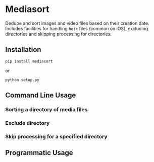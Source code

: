 # Mediasort
Dedupe and sort images and video files based on their creation date. Includes facilities for handling `heic` files (common on iOS), excluding directories and skipping processing for directories.

## Installation
`pip install mediasort`

or

`python setup.py`

## Command Line Usage
### Sorting a directory of media files
### Exclude directory
### Skip processing for a specified directory

## Programmatic Usage
## 

